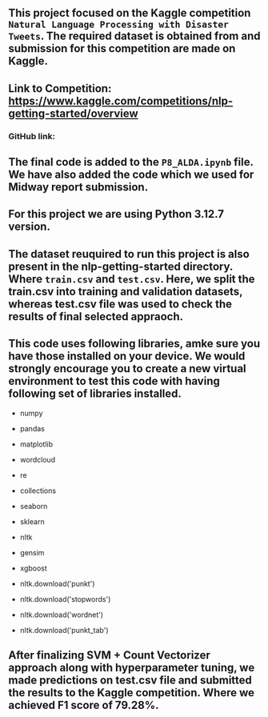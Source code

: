 ## This project focused on the Kaggle competition `Natural Language Processing with Disaster Tweets`. The required dataset is obtained from and submission for this competition are made on Kaggle.
## Link to Competition: https://www.kaggle.com/competitions/nlp-getting-started/overview

### GitHub link: 

## The final code is added to the `P8_ALDA.ipynb` file. We have also added the code which we used for Midway report submission.
## For this project we are using Python 3.12.7 version.
## The dataset reuquired to run this project is also present in the nlp-getting-started directory. Where `train.csv` and `test.csv`. Here, we split the train.csv into training and validation datasets, whereas test.csv file was used to check the results of final selected appraoch.

## This code uses following libraries, amke sure you have those installed on your device. We would strongly encourage you to create a new virtual environment to test this code with having following set of libraries installed.

- numpy
- pandas
- matplotlib
- wordcloud
- re
- collections
- seaborn
- sklearn
- nltk
- gensim
- xgboost

- nltk.download('punkt')
- nltk.download('stopwords')
- nltk.download('wordnet')
- nltk.download('punkt_tab')

## After finalizing SVM + Count Vectorizer approach along with hyperparameter tuning, we made predictions on test.csv file and submitted the results to the Kaggle competition. Where we achieved F1 score of 79.28%.